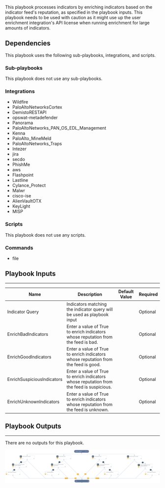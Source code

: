 This playbook processes indicators by enriching indicators
based on the indicator feed's reputation, as specified in the playbook
inputs. This playbook needs to be used with caution as it might use up the user
enrichment integration's API license when running enrichment for large amounts of
indicators.

## Dependencies
This playbook uses the following sub-playbooks, integrations, and scripts.

### Sub-playbooks
This playbook does not use any sub-playbooks.

### Integrations
* Wildfire
* PaloAltoNetworksCortex
* DemistoRESTAPI
* opswat-metadefender
* Panorama
* PaloAltoNetworks_PAN_OS_EDL_Management
* Kenna
* PaloAlto_MineMeld
* PaloAltoNetworks_Traps
* Intezer
* jira
* secdo
* PhishMe
* aws
* Flashpoint
* Lastline
* Cylance_Protect
* Malwr
* cisco-ise
* AlienVaultOTX
* KeyLight
* MISP

### Scripts
This playbook does not use any scripts.

### Commands
* file

## Playbook Inputs
---

| **Name** | **Description** | **Default Value** | **Required** |
| --- | --- | --- | --- |
| Indicator Query | Indicators matching the indicator query will be used as playbook input |  | Optional |
| EnrichBadIndicators | Enter a value of True to enrich indicators whose reputation from the feed is bad. |  | Optional |
| EnrichGoodIndicators | Enter a value of True to enrich indicators whose reputation from the feed is good. |  | Optional |
| EnrichSuspiciousIndicators | Enter a value of True to enrich indicators whose reputation from the feed is suspicious. |  | Optional |
| EnrichUnknownIndicators | Enter a value of True to enrich indicators whose reputation from the feed is unknown. |  | Optional |

## Playbook Outputs
---
There are no outputs for this playbook.

![TIM - Run Enrichment For Hash Indicators](https://raw.githubusercontent.com/demisto/content/master/docs/images/playbooks/TIM_-_Run_Enrichment_For_Hash_Indicators.png)